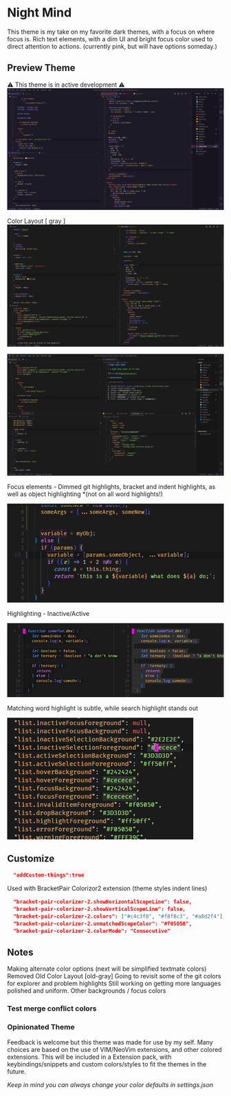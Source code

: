 # Night Mind

This theme is my take on my favorite dark themes, with a focus on where focus is. Rich text elements, with a dim UI and bright focus color used to direct attention to actions. (currently pink, but will have options someday.)

## Preview Theme

⚠ This theme is in active development ⚠
[![](https://raw.githubusercontent.com/b1m1nd/night-mind-theme/develop/images/screen-purple-main.png)](https://raw.githubusercontent.com/b1m1nd/night-mind-theme/develop/images/screen-purple-main.png)

Color Layout [ gray ]
[![](https://raw.githubusercontent.com/b1m1nd/night-mind-theme/develop/images/screen-alt-main.png)](https://raw.githubusercontent.com/b1m1nd/night-mind-theme/develop/images/screen-alt-main.png)

[![](https://raw.githubusercontent.com/b1m1nd/night-mind-theme/develop/images/screen-main.png)](https://raw.githubusercontent.com/b1m1nd/night-mind-theme/develop/images/screen-main.png)

Focus elements - Dimmed git highlights, bracket and indent highlights, as well as object highlighting \*(not on all word highlights!)

[![](https://raw.githubusercontent.com/b1m1nd/night-mind-theme/develop/images/screen-editor-focus2.png)](https://raw.githubusercontent.com/b1m1nd/night-mind-theme/develop/images/screen-editor-focus2.png)

Highlighting - Inactive/Active

[![](https://raw.githubusercontent.com/b1m1nd/night-mind-theme/develop/images/screen-selection2.png)](https://raw.githubusercontent.com/b1m1nd/night-mind-theme/develop/images/screen-selection2.png)

Matching word highlight is subtle, while search highlight stands out

[![](https://raw.githubusercontent.com/b1m1nd/night-mind-theme/develop/images/screen-highlight.gif)](https://raw.githubusercontent.com/b1m1nd/night-mind-theme/develop/images/screen-highlight.gif)

## Customize

```json
  "addCustom-things":true
```

Used with BracketPair Colorizor2 extension (theme styles indent lines)

```json
  "bracket-pair-colorizer-2.showHorizontalScopeLine": false,
  "bracket-pair-colorizer-2.showVerticalScopeLine": false,
  "bracket-pair-colorizer-2.colors": ["#c4c3f8", "#f8f8c3", "#a8d2f4"],
  "bracket-pair-colorizer-2.unmatchedScopeColor": "#f05050",
  "bracket-pair-colorizer-2.colorMode": "Consecutive"
```

## Notes

Making alternate color options (next will be simplified textmate colors)
Removed Old Color Layout [old-gray]
Going to revisit some of the git colors for explorer and problem highlights
Still working on getting more languages polished and uniform.
Other backgrounds / focus colors

### Test merge conflict colors

### Opinionated Theme

Feedback is welcome but this theme was made for use by my self. Many choices are based on the use of VIM/NeoVim extensions, and other colored extensions. This will be included in a Extension pack, with keybindings/snippets and custom colors/styles to fit the themes in the future.

_Keep in mind you can always change your color defaults in settings.json_

